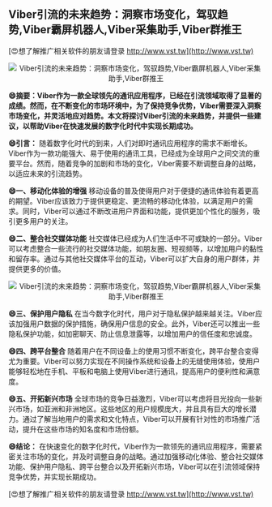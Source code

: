 ## **Viber引流的未来趋势：洞察市场变化，驾驭趋势,Viber霸屏机器人,Viber采集助手,Viber群推王**

[😍想了解推广相关软件的朋友请登录 http://www.vst.tw](http://www.vst.tw)

 <center><img src="https://vst.tw/MP4/tuiguang/png/7.png" alt="Viber引流的未来趋势：洞察市场变化，驾驭趋势,Viber霸屏机器人,Viber采集助手,Viber群推王"></center>

**😄摘要：Viber作为一款全球领先的通讯应用程序，已经在引流领域取得了显著的成绩。然而，在不断变化的市场环境中，为了保持竞争优势，Viber需要深入洞察市场变化，并灵活地应对趋势。本文将探讨Viber引流的未来趋势，并提供一些建议，以帮助Viber在快速发展的数字化时代中实现长期成功。**

**😄引言：**
随着数字化时代的到来，人们对即时通讯应用程序的需求不断增长。Viber作为一款功能强大、易于使用的通讯工具，已经成为全球用户之间交流的重要平台。然而，随着竞争的加剧和市场的变化，Viber需要不断调整自身的战略，以适应未来的引流趋势。

**😄一、移动化体验的增强**
移动设备的普及使得用户对于便捷的通讯体验有着更高的期望。Viber应该致力于提供更稳定、更流畅的移动化体验，以满足用户的需求。同时，Viber可以通过不断改进用户界面和功能，提供更加个性化的服务，吸引更多用户的关注。

**😄二、整合社交媒体功能**
社交媒体已经成为人们生活中不可或缺的一部分。Viber可以考虑整合一些流行的社交媒体功能，如朋友圈、短视频等，以增加用户的黏性和留存率。通过与其他社交媒体平台的互动，Viber可以扩大自身的用户群体，并提供更多的价值。

 <center><img src="https://vst.tw/MP4/tuiguang/png/1.png" alt="Viber引流的未来趋势：洞察市场变化，驾驭趋势,Viber霸屏机器人,Viber采集助手,Viber群推王"></center>

**😄三、保护用户隐私**
在当今数字化时代，用户对于隐私保护越来越关注。Viber应该加强用户数据的保护措施，确保用户信息的安全。此外，Viber还可以推出一些隐私保护功能，如加密聊天、防止信息泄露等，以增加用户的信任度和忠诚度。

**😄四、跨平台整合**
随着用户在不同设备上的使用习惯不断变化，跨平台整合变得尤为重要。Viber可以努力实现在不同操作系统和设备上的无缝使用体验，使用户能够轻松地在手机、平板和电脑上使用Viber进行通讯，提高用户的便利性和满意度。

**😄五、开拓新兴市场**
全球市场的竞争日益激烈，Viber可以考虑将目光投向一些新兴市场，如亚洲和非洲地区。这些地区的用户规模庞大，并且具有巨大的增长潜力。通过了解当地用户的需求和文化特点，Viber可以开展有针对性的市场推广活动，提升在这些市场的知名度和市场份额。

**😄结论：**
在快速变化的数字化时代，Viber作为一款领先的通讯应用程序，需要紧密关注市场的变化，并及时调整自身的战略。通过加强移动化体验、整合社交媒体功能、保护用户隐私、跨平台整合以及开拓新兴市场，Viber可以在引流领域保持竞争优势，并实现长期成功。

[😍想了解推广相关软件的朋友请登录 http://www.vst.tw](http://www.vst.tw)



